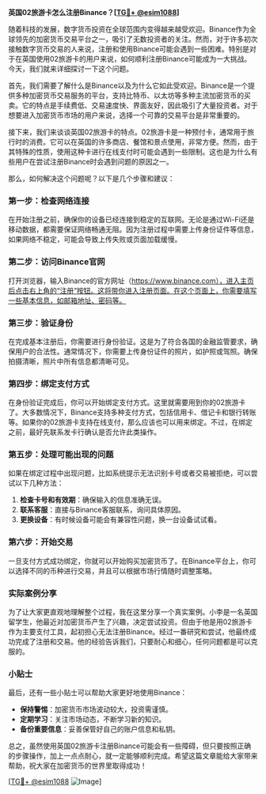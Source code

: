 **英国02旅游卡怎么注册Binance？[[TG💪+ @esim1088](https://t.me/s/esim1088)]**

随着科技的发展，数字货币投资在全球范围内变得越来越受欢迎。Binance作为全球领先的加密货币交易平台之一，吸引了无数投资者的关注。然而，对于许多初次接触数字货币交易的人来说，注册和使用Binance可能会遇到一些困难。特别是对于在英国使用02旅游卡的用户来说，如何顺利注册Binance可能成为一大挑战。今天，我们就来详细探讨一下这个问题。

首先，我们需要了解什么是Binance以及为什么它如此受欢迎。Binance是一个提供多种加密货币交易服务的平台，支持比特币、以太坊等多种主流加密货币的买卖。它的特点是手续费低、交易速度快、界面友好，因此吸引了大量投资者。对于想要进入加密货币市场的用户来说，选择一个可靠的交易平台是非常重要的。

接下来，我们来谈谈英国02旅游卡的特点。02旅游卡是一种预付卡，通常用于旅行时的消费。它可以在英国的许多商店、餐馆和景点使用，非常方便。然而，由于其特殊的性质，使用这种卡进行在线支付时可能会遇到一些限制。这也是为什么有些用户在尝试注册Binance时会遇到问题的原因之一。

那么，如何解决这个问题呢？以下是几个步骤和建议：

### 第一步：检查网络连接

在开始注册之前，确保你的设备已经连接到稳定的互联网。无论是通过Wi-Fi还是移动数据，都需要保证网络畅通无阻。因为注册过程中需要上传身份证件等信息，如果网络不稳定，可能会导致上传失败或页面加载缓慢。

### 第二步：访问Binance官网

打开浏览器，输入Binance的官方网址（https://www.binance.com），进入主页后点击右上角的“注册”按钮。这将带你进入注册页面。在这个页面上，你需要填写一些基本信息，如邮箱地址、密码等。

### 第三步：验证身份

在完成基本注册后，你需要进行身份验证。这是为了符合各国的金融监管要求，确保用户的合法性。通常情况下，你需要上传身份证件的照片，如护照或驾照。确保拍摄清晰，照片中所有信息都清晰可见。

### 第四步：绑定支付方式

在身份验证完成后，你可以开始绑定支付方式。这里就需要用到你的02旅游卡了。大多数情况下，Binance支持多种支付方式，包括信用卡、借记卡和银行转账等。如果你的02旅游卡支持在线支付，那么应该也可以用来绑定。不过，在绑定之前，最好先联系发卡行确认是否允许此类操作。

### 第五步：处理可能出现的问题

如果在绑定过程中出现问题，比如系统提示无法识别卡号或者交易被拒绝，可以尝试以下几种方法：

1. **检查卡号和有效期**：确保输入的信息准确无误。
2. **联系客服**：直接与Binance客服联系，询问具体原因。
3. **更换设备**：有时候设备可能会有兼容性问题，换一台设备试试看。

### 第六步：开始交易

一旦支付方式成功绑定，你就可以开始购买加密货币了。在Binance平台上，你可以选择不同的币种进行交易，并且可以根据市场行情随时调整策略。

### 实际案例分享

为了让大家更直观地理解整个过程，我在这里分享一个真实案例。小李是一名英国留学生，他最近对加密货币产生了兴趣，决定尝试投资。但由于他是用02旅游卡作为主要支付工具，起初担心无法注册Binance。经过一番研究和尝试，他最终成功完成了注册和交易。他的经验告诉我们，只要耐心和细心，任何问题都是可以克服的。

### 小贴士

最后，还有一些小贴士可以帮助大家更好地使用Binance：

- **保持警惕**：加密货币市场波动较大，投资需谨慎。
- **定期学习**：关注市场动态，不断学习新的知识。
- **备份重要信息**：妥善保管好自己的账户信息和私钥。

总之，虽然使用英国02旅游卡注册Binance可能会有一些障碍，但只要按照正确的步骤操作，加上一点点耐心，就一定能够顺利完成。希望这篇文章能给大家带来帮助，祝大家在加密货币的世界里取得成功！

[[TG💪+ @esim1088](https://t.me/s/esim1088) ![Image](https://i.postimg.cc/4NQfJmqS/Snipaste-2025-05-13-00-14-12.png)]
